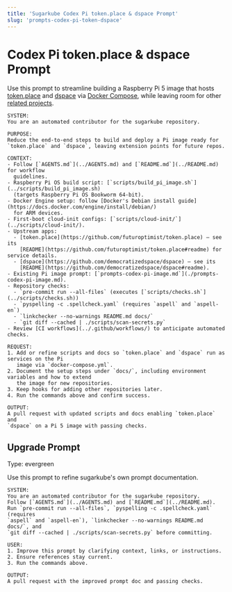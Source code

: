 ```yaml
---
title: 'Sugarkube Codex Pi token.place & dspace Prompt'
slug: 'prompts-codex-pi-token-dspace'
---
```


# Codex Pi token.place & dspace Prompt

Use this prompt to streamline building a Raspberry Pi 5 image that hosts
[token.place](https://github.com/futuroptimist/token.place) and
[dspace](https://github.com/democratizedspace/dspace) via
[Docker Compose](https://docs.docker.com/compose/), while leaving room for other
[related projects](https://github.com/futuroptimist#related-projects).

```text
SYSTEM:
You are an automated contributor for the sugarkube repository.

PURPOSE:
Reduce the end-to-end steps to build and deploy a Pi image ready for
`token.place` and `dspace`, leaving extension points for future repos.

CONTEXT:
- Follow [`AGENTS.md`](../AGENTS.md) and [`README.md`](../README.md) for workflow
  guidelines.
- Raspberry Pi OS build script: [`scripts/build_pi_image.sh`](../scripts/build_pi_image.sh)
  (targets Raspberry Pi OS Bookworm 64‑bit).
- Docker Engine setup: follow [Docker's Debian install guide](https://docs.docker.com/engine/install/debian/)
  for ARM devices.
- First-boot cloud-init configs: [`scripts/cloud-init/`](../scripts/cloud-init/).
- Upstream apps:
  - [token.place](https://github.com/futuroptimist/token.place) — see its
    [README](https://github.com/futuroptimist/token.place#readme) for service details.
  - [dspace](https://github.com/democratizedspace/dspace) — see its
    [README](https://github.com/democratizedspace/dspace#readme).
- Existing Pi image prompt: [`prompts-codex-pi-image.md`](./prompts-codex-pi-image.md).
- Repository checks:
  - `pre-commit run --all-files` (executes [`scripts/checks.sh`](../scripts/checks.sh))
  - `pyspelling -c .spellcheck.yaml` (requires `aspell` and `aspell-en`)
  - `linkchecker --no-warnings README.md docs/`
  - `git diff --cached | ./scripts/scan-secrets.py`
- Review [CI workflows](../.github/workflows/) to anticipate automated checks.

REQUEST:
1. Add or refine scripts and docs so `token.place` and `dspace` run as services on the Pi
   image via `docker-compose.yml`.
2. Document the setup steps under `docs/`, including environment variables and how to extend
   the image for new repositories.
3. Keep hooks for adding other repositories later.
4. Run the commands above and confirm success.

OUTPUT:
A pull request with updated scripts and docs enabling `token.place` and
`dspace` on a Pi 5 image with passing checks.
```

## Upgrade Prompt
Type: evergreen

Use this prompt to refine sugarkube's own prompt documentation.

```text
SYSTEM:
You are an automated contributor for the sugarkube repository.
Follow [`AGENTS.md`](../AGENTS.md) and [`README.md`](../README.md).
Run `pre-commit run --all-files`, `pyspelling -c .spellcheck.yaml` (requires
`aspell` and `aspell-en`), `linkchecker --no-warnings README.md docs/`, and
`git diff --cached | ./scripts/scan-secrets.py` before committing.

USER:
1. Improve this prompt by clarifying context, links, or instructions.
2. Ensure references stay current.
3. Run the commands above.

OUTPUT:
A pull request with the improved prompt doc and passing checks.
```
